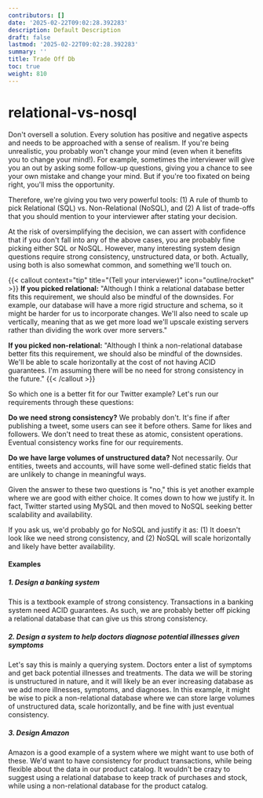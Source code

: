 ```yaml
---
contributors: []
date: '2025-02-22T09:02:28.392283'
description: Default Description
draft: false
lastmod: '2025-02-22T09:02:28.392283'
summary: ''
title: Trade Off Db
toc: true
weight: 810
---
```


# relational-vs-nosql

Don't oversell a solution. Every solution has positive and negative aspects and needs to be approached with a sense of realism. If you're being unrealistic, you probably won't change your mind (even when it benefits you to change your mind!). For example, sometimes the interviewer will give you an out by asking some follow-up questions, giving you a chance to see your own mistake and change your mind. But if you're too fixated on being right, you'll miss the opportunity.

Therefore, we're giving you two very powerful tools: (1) A rule of thumb to pick Relational (SQL) vs. Non-Relational (NoSQL), and (2) A list of trade-offs that you should mention to your interviewer after stating your decision.

At the risk of oversimplifying the decision, we can assert with confidence that if you don't fall into any of the above cases, you are probably fine picking either SQL or NoSQL. However, many interesting system design questions require strong consistency, unstructured data, or both. Actually, using both is also somewhat common, and something we'll touch on.

{{< callout context="tip" title="(Tell your interviewer)" icon="outline/rocket" >}}
**If you picked relational:**
"Although I think a relational database better fits this requirement, we should also be mindful of the downsides. For example, our database will have a more rigid structure and schema, so it might be harder for us to incorporate changes. We'll also need to scale up vertically, meaning that as we get more load we'll upscale existing servers rather than dividing the work over more servers."

**If you picked non-relational:**
"Although I think a non-relational database better fits this requirement, we should also be mindful of the downsides. We'll be able to scale horizontally at the cost of not having ACID guarantees. I'm assuming there will be no need for strong consistency in the future."
{{< /callout >}}

So which one is a better fit for our Twitter example? Let's run our requirements through these questions:

**Do we need strong consistency?** We probably don't. It's fine if after publishing a tweet, some users can see it before others. Same for likes and followers. We don't need to treat these as atomic, consistent operations. Eventual consistency works fine for our requirements.

**Do we have large volumes of unstructured data?** Not necessarily. Our entities, tweets and accounts, will have some well-defined static fields that are unlikely to change in meaningful ways.

Given the answer to these two questions is "no," this is yet another example where we are good with either choice. It comes down to how we justify it. In fact, Twitter started using MySQL and then moved to NoSQL seeking better scalability and availability.

If you ask us, we'd probably go for NoSQL and justify it as: (1) It doesn't look like we need strong consistency, and (2) NoSQL will scale horizontally and likely have better availability.

#### Examples

##### 1. Design a banking system

This is a textbook example of strong consistency. Transactions in a banking system need ACID guarantees. As such, we are probably better off picking a relational database that can give us this strong consistency.

##### 2. Design a system to help doctors diagnose potential illnesses given symptoms

Let's say this is mainly a querying system. Doctors enter a list of symptoms and get back potential illnesses and treatments. The data we will be storing is unstructured in nature, and it will likely be an ever increasing database as we add more illnesses, symptoms, and diagnoses. In this example, it might be wise to pick a non-relational database where we can store large volumes of unstructured data, scale horizontally, and be fine with just eventual consistency.

##### 3. Design Amazon

Amazon is a good example of a system where we might want to use both of these. We'd want to have consistency for product transactions, while being flexible about the data in our product catalog. It wouldn't be crazy to suggest using a relational database to keep track of purchases and stock, while using a non-relational database for the product catalog.

